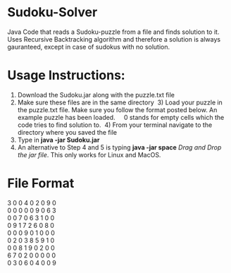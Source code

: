 # Sudoku-Solver
Java Code that reads a Sudoku-puzzle from a file and finds solution to it. Uses Recursive Backtracking algorithm and therefore a solution is always gauranteed, except in case of sudokus with no solution.

# Usage Instructions:

  1) Download the Sudoku.jar along with the puzzle.txt file
  2) Make sure these files are in the same directory
  3) Load your puzzle in the puzzle.txt file. Make sure you follow the format posted below. An example puzzle has been loaded. 
     0 stands for empty cells which the code tries to find solution to.
  4) From your terminal navigate to the directory where you saved the file
  5) Type in **java -jar Sudoku.jar**
  6) An alternative to Step 4 and 5 is typing **java -jar space** *Drag and Drop the jar file*. This only works for Linux and      MacOS.


# File Format
3 0 0 4 0 2 0 9 0</br>
0 0 0 0 0 9 0 6 3</br>
0 0 7 0 6 3 1 0 0</br>
0 9 1 7 2 6 0 8 0</br>
0 0 0 9 0 1 0 0 0</br>
0 2 0 3 8 5 9 1 0</br>
0 0 8 1 9 0 2 0 0</br>
6 7 0 2 0 0 0 0 0</br>
0 3 0 6 0 4 0 0 9</br>
